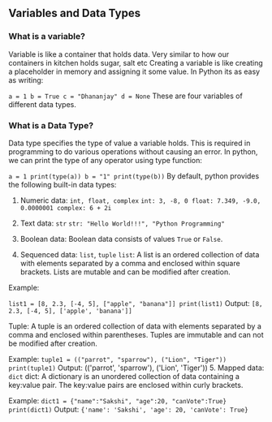 ## Variables and Data Types
### What is a variable?
Variable is like a container that holds data. Very similar to how our containers in kitchen holds sugar, salt etc Creating a variable is like creating a placeholder in memory and assigning it some value. In Python its as easy as writing:

`a = 1
b = True
c = "Dhananjay"
d = None`
These are four variables of different data types.

### What is a Data Type?
Data type specifies the type of value a variable holds. This is required in programming to do various operations without causing an error.
In python, we can print the type of any operator using type function:

`a = 1
print(type(a))
b = "1"
print(type(b))`
By default, python provides the following built-in data types:

1. Numeric data: `int, float, complex`
`int: 3, -8, 0
float: 7.349, -9.0, 0.0000001
complex: 6 + 2i`
2. Text data: `str`
`str: "Hello World!!!", "Python Programming"`

3. Boolean data:
Boolean data consists of values `True` or `False`.

4. Sequenced data: `list`, `tuple`
`list`: A list is an ordered collection of data with elements separated by a comma and enclosed within square brackets. Lists are mutable and can be modified after creation.

Example:

`list1 = [8, 2.3, [-4, 5], ["apple", "banana"]]
print(list1)`
Output:
`[8, 2.3, [-4, 5], ['apple', 'banana']]`

Tuple: A tuple is an ordered collection of data with elements separated by a comma and enclosed within parentheses. Tuples are immutable and can not be modified after creation.

Example:
`tuple1 = (("parrot", "sparrow"), ("Lion", "Tiger"))
print(tuple1)`
Output:
(('parrot', 'sparrow'), ('Lion', 'Tiger'))
5. Mapped data: `dict`
dict: A dictionary is an unordered collection of data containing a key:value pair. The key:value pairs are enclosed within curly brackets.

Example:
`dict1 = {"name":"Sakshi", "age":20, "canVote":True}
print(dict1)`
Output:
`{'name': 'Sakshi', 'age': 20, 'canVote': True}`